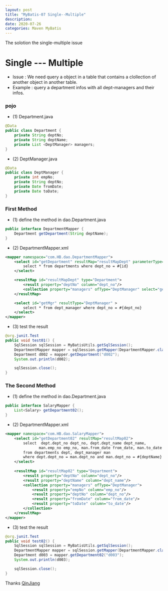 ```yaml
---
layout: post
title: "MyBatis-07 Single--Multiple"
description: 
date: 2020-07-26
categories: Maven MyBatis
---
```

The solotion the single-multiple issue

# Single --- Multiple

- Issue : We need query a object in a table that contains a clollection of another object in another table.
- Example : query a department infos with all dept-managers and their infos.

### pojo
- (1) Department.java

```java
@Data
public class Department {
    private String deptNo;
    private String deptName;
    private List <DeptManager> managers;
}
```
- (2) DeptManager.java

```java
@Data
public class DeptManager {
    private int empNo;
    private String deptNo;
    private Date fromDate;
    private Date toDate;
}
```

### First Method

- (1) define the method in dao.Department.java

```java
public interface DepartmentMapper {
    Department getDepartment(String deptName);
}
```

- (2) DepartmentMapper.xml

```xml
<mapper namespace="com.HB.dao.DepartmentMapper">
    <select id="getDepartment" resultMap="resultMapDept" parameterType="string">
        select * from departments where dept_no = #{id}
    </select>

    <resultMap id="resultMapDept" type="Department">
        <result property="deptNo" column="dept_no"/>
        <collection property="managers" ofType="DeptManager" select="getMgr" column="dept_no"/>
    </resultMap>

    <select id="getMgr" resultType="DeptManager" >
        select * from dept_manager where dept_no = #{dept_no}
    </select>
</mapper>
```

- (3) test the result

```java
@org.junit.Test
public void test01() {
    SqlSession sqlSession = MyBatisUtils.getSqlSession();
    DepartmentMapper mapper = sqlSession.getMapper(DepartmentMapper.class);
    Department d002 = mapper.getDepartment("d002");
    System.out.println(d002);

    sqlSession.close();
}
```

### The Second Method

- (1) define the method in dao.Department.java

```java
public interface SalaryMapper {
    List<Salary> getDepartment02();
}
```

- (2) DepartmentMapper.xml

```xml
<mapper namespace="com.HB.dao.SalaryMapper">
    <select id="getDepartment02" resultMap="resultMap02">
        select  dept.dept_no dept_no, dept.dept_name dept_name,
               man.emp_no emp_no, man.from_date from_date, man.to_date to_date
        from departments dept, dept_manager man
        where dept.dept_no = man.dept_no and man.dept_no = #{deptName}
    </select>
    
    <resultMap id="resultMap02" type="Department">
        <result property="deptNo" column="dept_no"/>
        <result property="deptName" column="dept_name"/>
        <collection property="managers" ofType="DeptManager">
            <result property="empNo" column="emp_no"/>
            <result property="deptNo" column="dept_no"/>
            <result property="fromDate" column="from_date"/>
            <result property="toDate" column="to_date"/>
        </collection>
    </resultMap>
</mapper>
```

- (3) test the result

```java
@org.junit.Test
public void test02() {
    SqlSession sqlSession = MyBatisUtils.getSqlSession();
    DepartmentMapper mapper = sqlSession.getMapper(DepartmentMapper.class);
    Department d003 = mapper.getDepartment02("d003");
    System.out.println(d003);

    sqlSession.close();
}
```

Thanks [QinJiang](https://space.bilibili.com/95256449?spm_id_from=333.788.b_765f7570696e666f.2)

